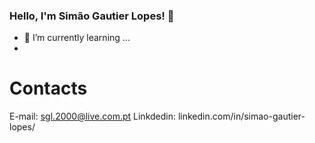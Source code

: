 ### Hello, I'm Simão Gautier Lopes! 👋



- 🌱 I’m currently learning ...
- 
# Contacts
E-mail: sgl.2000@live.com.pt
Linkdedin: linkedin.com/in/simao-gautier-lopes/
